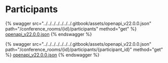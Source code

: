 # Participants

{% swagger src="../../../../../../../.gitbook/assets/openapi_v22.0.0.json" path="/conference_rooms/{id}/participants" method="get" %}
[openapi_v22.0.0.json](../../../../../../../.gitbook/assets/openapi_v22.0.0.json)
{% endswagger %}

{% swagger src="../../../../../../../.gitbook/assets/openapi_v22.0.0.json" path="/conference_rooms/{id}/participants/{participant_id}" method="get" %}
[openapi_v22.0.0.json](../../../../../../../.gitbook/assets/openapi_v22.0.0.json)
{% endswagger %}
